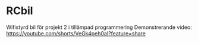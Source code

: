 # RCbil
 Wifistyrd bil för projekt 2 i tillämpad programmering
Demonstrerande video: https://youtube.com/shorts/VeGk4peh0aI?feature=share

